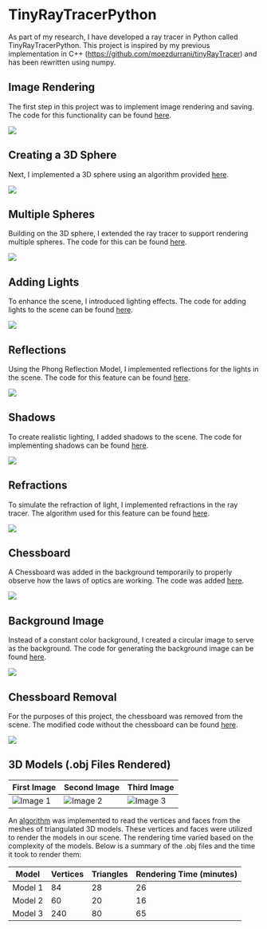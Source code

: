 # TinyRayTracerPython

As part of my research, I have developed a ray tracer in Python called TinyRayTracerPython. This project is inspired by my previous implementation in C++ (https://github.com/moezdurrani/tinyRayTracer) and has been rewritten using numpy.

## Image Rendering
The first step in this project was to implement image rendering and saving. The code for this functionality can be found [here](https://github.com/moezdurrani/TinyRayTracerPython/blob/main/Codes/ImageToDisk.py).

<img src="https://github.com/moezdurrani/TinyRayTracerPython/blob/main/Images/001.png">

## Creating a 3D Sphere
Next, I implemented a 3D sphere using an algorithm provided [here](https://github.com/moezdurrani/TinyRayTracerPython/blob/main/Codes/3DSphere.py).

<img src="https://github.com/moezdurrani/TinyRayTracerPython/blob/main/Images/002.png">

## Multiple Spheres
Building on the 3D sphere, I extended the ray tracer to support rendering multiple spheres. The code for this can be found [here](https://github.com/moezdurrani/TinyRayTracerPython/blob/main/Codes/MultipleSpheres.py).

<img src="https://github.com/moezdurrani/TinyRayTracerPython/blob/main/Images/003.png">

## Adding Lights
To enhance the scene, I introduced lighting effects. The code for adding lights to the scene can be found [here](https://github.com/moezdurrani/TinyRayTracerPython/blob/main/Codes/Lights.py).

<img src="https://github.com/moezdurrani/TinyRayTracerPython/blob/main/Images/004.png">

## Reflections
Using the Phong Reflection Model, I implemented reflections for the lights in the scene. The code for this feature can be found [here](https://github.com/moezdurrani/TinyRayTracerPython/blob/main/Codes/Reflections.py).

<img src="https://github.com/moezdurrani/TinyRayTracerPython/blob/main/Images/005.png">

## Shadows
To create realistic lighting, I added shadows to the scene. The code for implementing shadows can be found [here](https://github.com/moezdurrani/TinyRayTracerPython/blob/main/Codes/Shadows.py).

<img src="https://github.com/moezdurrani/TinyRayTracerPython/blob/main/Images/006.png">

## Refractions
To simulate the refraction of light, I implemented refractions in the ray tracer. The algorithm used for this feature can be found [here](https://github.com/moezdurrani/TinyRayTracerPython/blob/main/Codes/Refractions.py).

<img src="https://github.com/moezdurrani/TinyRayTracerPython/blob/main/Images/007.png">

## Chessboard
A Chessboard was added in the background temporarily to properly observe how the laws of optics are working. The code was added [here](https://github.com/moezdurrani/TinyRayTracerPython/blob/main/Codes/ChessBoard.py).

<img src="https://github.com/moezdurrani/TinyRayTracerPython/blob/main/Images/008.png">

## Background Image
Instead of a constant color background, I created a circular image to serve as the background. The code for generating the background image can be found [here](https://github.com/moezdurrani/TinyRayTracerPython/blob/main/Codes/Environment.py).

<img src="https://github.com/moezdurrani/TinyRayTracerPython/blob/main/Images/009.png">

## Chessboard Removal
For the purposes of this project, the chessboard was removed from the scene. The modified code without the chessboard can be found [here](https://github.com/moezdurrani/TinyRayTracerPython/blob/main/Codes/NoChessBoard.py).

<img src="https://github.com/moezdurrani/TinyRayTracerPython/blob/main/Images/010.png">

## 3D Models (.obj Files Rendered)

| First Image                                 | Second Image                                | Third Image                                 |
|---------------------------------------------|---------------------------------------------|---------------------------------------------|
| ![Image 1](https://github.com/moezdurrani/TinyRayTracerPyt/blob/master/Images/011.png) | ![Image 2](https://github.com/moezdurrani/TinyRayTracerPyt/blob/master/Images/012.png) | ![Image 3](https://github.com/moezdurrani/TinyRayTracerPyt/blob/master/Images/013.png) |

An [algorithm](https://github.com/moezdurrani/TinyRayTracerPyt/blob/master/model.py) was implemented to read the vertices and faces from the meshes of triangulated 3D models. These vertices and faces were utilized to render the models in our scene. The rendering time varied based on the complexity of the models. Below is a summary of the .obj files and the time it took to render them:

<div align="center">
  
| Model     | Vertices | Triangles | Rendering Time (minutes) |
|-----------|----------|-----------|-------------------------|
| Model 1   | 84       | 28        | 26                      |
| Model 2   | 60       | 20        | 16                      |
| Model 3   | 240      | 80        | 65                      |

</div>




